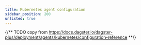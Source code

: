 ```yaml
---
title: Kubernetes agent configuration
sidebar_position: 200
unlisted: true
---
```


{/** TODO copy from https://docs.dagster.io/dagster-plus/deployment/agents/kubernetes/configuration-reference **/}

